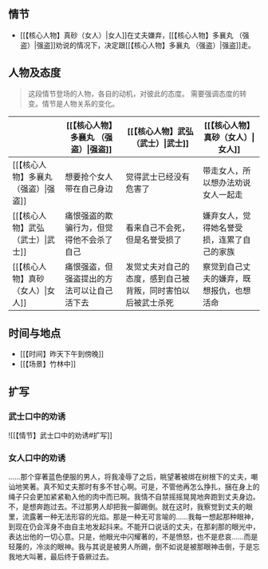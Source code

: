 ## 情节

- [[【核心人物】真砂（女人）|女人]]在丈夫嫌弃，[[【核心人物】多襄丸 （强盗）|强盗]]劝说的情况下，决定跟[[【核心人物】多襄丸 （强盗）|强盗]]走。

## 人物及态度

> 这段情节登场的人物，各自的动机，对彼此的态度。
> 需要强调态度的转变。情节是人物关系的变化。

|                        | [[【核心人物】多襄丸 （强盗）\|强盗]] | [[【核心人物】武弘（武士）\|武士]]           | [[【核心人物】真砂（女人）\|女人]]  |
| ---------------------- | ---------------------- | ------------------------------ | --------------------- |
| [[【核心人物】多襄丸 （强盗）\|强盗]] | 想要抢个女人带在自己身边           | 觉得武士已经没有危害了                    | 带走女人，所以想办法劝说女人一起走     |
| [[【核心人物】武弘（武士）\|武士]]   | 痛恨强盗的欺骗行为，但觉得他不会杀了自己   | 看来自己不会死，但是名誉受损了                | 嫌弃女人，觉得她名誉受损，连累了自己的家族 |
| [[【核心人物】真砂（女人）\|女人]]   | 痛恨强盗，但强盗提出的方法可以让自己活下去  | 发觉丈夫对自己的态度，感到自己被背叛，同时害怕以后被武士杀死 | 察觉到自己丈夫的嫌弃，既想报仇，也想活命  |

## 时间与地点

- [[【时间】昨天下午到傍晚]]
- [[【场景】竹林中]]

## 扩写

### 武士口中的劝诱

![[【情节】武士口中的劝诱#扩写]]

### 女人口中的劝诱

……那个穿著蓝色便服的男人，将我凌辱了之后，眺望著被绑在树根下的丈夫，嘲讪地笑著。真不知丈夫那时有多不甘心啊。可是，不管他再怎么挣扎，捆在身上的绳子只会更加紧紧勒入他的肉中而已啊。我情不自禁摇摇晃晃地奔跑到丈夫身边。不，是想奔跑过去。不过那男人却把我一脚踢倒。就在这时，我察觉到丈夫的眼里，流露著一种无法形容的光焰。那是一种无可言喻的……我每一想起那种眼神，到现在仍会浑身不由自主地发起抖来。不能开口说话的丈夫，在那刹那的眼光中，表达出他的一切心意。只是，他眼光中闪耀著的，不是愤怒，也不是悲哀……而是轻蔑的，冷淡的眼神。我与其说是被男人所踢，倒不如说是被那眼神击倒，于是忘我地大叫著，最后终于昏厥过去。
